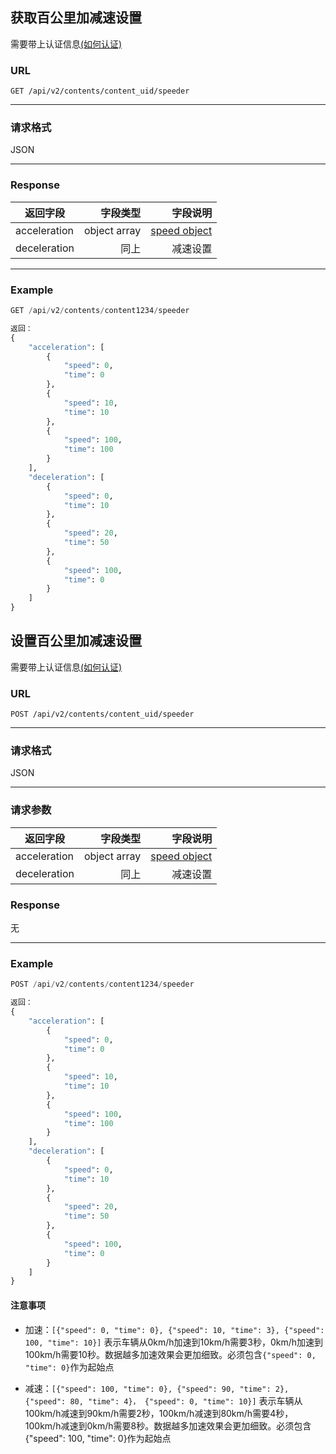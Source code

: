 ## 获取百公里加减速设置
需要带上认证信息[(如何认证)](https://gitlab.com/gizmotech/Doc/wikis/signature)

### URL
`GET /api/v2/contents/content_uid/speeder`

-----

### 请求格式
JSON

-----

### Response
返回字段        | 字段类型 |字段说明 | 
--------------|-----:| ----:|
acceleration   | object array |[speed object](http://git.gizmotech.cn/Gizmo/gizmohub/wikis/structs#speed) |加速设置
deceleration   |同上 |减速设置 |


-----

### Example
```python
GET /api/v2/contents/content1234/speeder

返回：
{
    "acceleration": [
        {
            "speed": 0, 
            "time": 0
        }, 
        {
            "speed": 10, 
            "time": 10
        }, 
        {
            "speed": 100, 
            "time": 100
        }
    ], 
    "deceleration": [
        {
            "speed": 0, 
            "time": 10
        }, 
        {
            "speed": 20, 
            "time": 50
        }, 
        {
            "speed": 100, 
            "time": 0
        }
    ]
}
```

## 设置百公里加减速设置
需要带上认证信息[(如何认证)](https://gitlab.com/gizmotech/Doc/wikis/signature)

### URL
`POST /api/v2/contents/content_uid/speeder`

-----

### 请求格式
JSON

--------

### 请求参数
返回字段        | 字段类型 |字段说明 | 
--------------|-----:| ----:|
acceleration   | object array |[speed object](http://git.gizmotech.cn/Gizmo/gizmohub/wikis/structs#speed) |加速设置
deceleration   |同上 |减速设置 |

### Response
无

-----

### Example
```python
POST /api/v2/contents/content1234/speeder

返回：
{
    "acceleration": [
        {
            "speed": 0, 
            "time": 0
        }, 
        {
            "speed": 10, 
            "time": 10
        }, 
        {
            "speed": 100, 
            "time": 100
        }
    ], 
    "deceleration": [
        {
            "speed": 0, 
            "time": 10
        }, 
        {
            "speed": 20, 
            "time": 50
        }, 
        {
            "speed": 100, 
            "time": 0
        }
    ]
}
```

#### 注意事项
- 加速：`[{"speed": 0, "time": 0}, {"speed": 10, "time": 3}, {"speed": 100, "time": 10}]` 表示车辆从0km/h加速到10km/h需要3秒，0km/h加速到100km/h需要10秒。数据越多加速效果会更加细致。必须包含`{"speed": 0, "time": 0}`作为起始点

- 减速：`[{"speed": 100, "time": 0}, {"speed": 90, "time": 2}, {"speed": 80, "time": 4}， {"speed": 0, "time": 10}]` 表示车辆从100km/h减速到90km/h需要2秒，100km/h减速到80km/h需要4秒，100km/h减速到0km/h需要8秒。数据越多加速效果会更加细致。必须包含{"speed": 100, "time": 0}作为起始点
